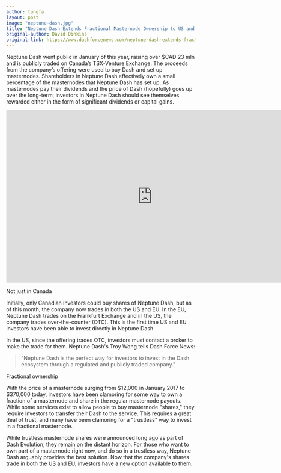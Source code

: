 ```yaml
---
author: tungfa
layout: post
image: "neptune-dash.jpg"
title: "Neptune Dash Extends Fractional Masternode Ownership to US and EU Market "
original-author: David Dinkins
original-link: https://www.dashforcenews.com/neptune-dash-extends-fractional-masternode-ownership-to-us-and-eu-market/
---
```



Neptune Dash went public in January of this year, raising over $CAD 23 mln and is publicly traded on Canada’s TSX-Venture Exchange. The proceeds from the company’s offering were used to buy Dash and set up masternodes. Shareholders in Neptune Dash effectively own a small percentage of the masternodes that Neptune Dash has set up. As masternodes pay their dividends and the price of Dash (hopefully) goes up over the long-term, investors in Neptune Dash should see themselves rewarded either in the form of significant dividends or capital gains.

<iframe width="777" height="459" src="https://www.youtube.com/embed/giJ0q2mPFUQ" frameborder="0" allow="autoplay; encrypted-media" allowfullscreen></iframe>

Not just in Canada

Initially, only Canadian investors could buy shares of Neptune Dash, but as of this month, the company now trades in both the US and EU. In the EU, Neptune Dash trades on the Frankfurt Exchange and in the US, the company trades over-the-counter (OTC). This is the first time US and EU investors have been able to invest directly in Neptune Dash.

In the US, since the offering trades OTC, investors must contact a broker to make the trade for them. Neptune Dash's Troy Wong tells Dash Force News:

> "Neptune Dash is the perfect way for investors to invest in the Dash ecosystem through a regulated and publicly traded company."

Fractional ownership

With the price of a masternode surging from $12,000 in January 2017 to $370,000 today, investors have been clamoring for some way to own a fraction of a masternode and share in the regular masternode payouts. While some services exist to allow people to buy masternode "shares," they require investors to transfer their Dash to the service. This requires a great deal of trust, and many have been clamoring for a "trustless" way to invest in a fractional masternode.

While trustless masternode shares were announced long ago as part of Dash Evolution, they remain on the distant horizon. For those who want to own part of a masternode right now, and do so in a trustless way, Neptune Dash arguably provides the best solution. Now that the company's shares trade in both the US and EU, investors have a new option available to them.
